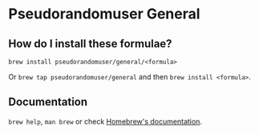 # Pseudorandomuser General

## How do I install these formulae?

`brew install pseudorandomuser/general/<formula>`

Or `brew tap pseudorandomuser/general` and then `brew install <formula>`.

## Documentation

`brew help`, `man brew` or check [Homebrew's documentation](https://docs.brew.sh).
